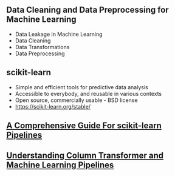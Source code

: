 ## Data Cleaning and Data Preprocessing for Machine Learning
- Data Leakage in Machine Learning
- Data Cleaning
- Data Transformations
- Data Preprocessing

## scikit-learn 
- Simple and efficient tools for predictive data analysis
- Accessible to everybody, and reusable in various contexts
- Open source, commercially usable - BSD license
- https://scikit-learn.org/stable/

## [A Comprehensive Guide For scikit-learn Pipelines](https://mahmoudyusof.github.io/blog/scikit-learn-pipelines)

## [Understanding Column Transformer and Machine Learning Pipelines](https://www.analyticsvidhya.com/blog/2021/05/understanding-column-transformer-and-machine-learning-pipelines/)
